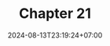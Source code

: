 ---
weight: 3500
title: "Chapter 21"
description: "Facade"
icon: "article"
date: "2024-08-13T23:19:24+07:00"
lastmod: "2024-08-13T23:19:24+07:00"
draft: false
toc: true
---